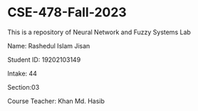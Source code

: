 # CSE-478-Fall-2023
This is a repository of Neural Network and Fuzzy Systems Lab



Name: Rashedul Islam Jisan


Student ID: 19202103149


Intake: 44


Section:03 


Course Teacher: Khan Md. Hasib 
